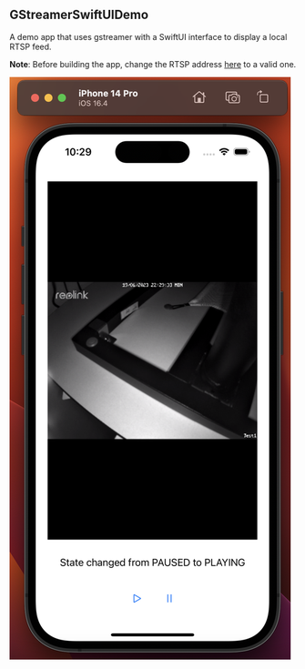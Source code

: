 ## GStreamerSwiftUIDemo

A demo app that uses gstreamer with a SwiftUI interface to display a local RTSP feed.

**Note**: Before building the app, change the RTSP address [here](https://github.com/borarak/GStreamerSwiftUIDemo/blob/9d257a84243bd4c9063f1909020eae028bf3a319/GStreamerSwiftUIDemo/GStreamerBackend.m#L163) to a valid one.


![play](screenshot_2.png)